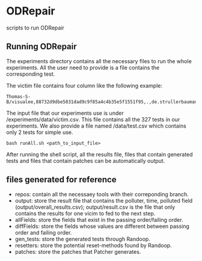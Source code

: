 # ODRepair
scripts to run ODRepair

## Running ODRepair

The experiments directory contains all the necessary files to run the whole experiments. All the user need to provide is a file contains the corresponding test.

The victim file contains four column like the following example:

```
Thomas-S-B/visualee,88732d9dbe5031dad9c9f85a4c4b35e5f1551f95,.,de.strullerbaumann.visualee.dependency.boundary.DependencyContainerTest.testFindAllDependenciesWith
```

The input file that our experiments use is under /experiments/data/victim.csv. This file contains all the 327 tests in our experiments. We also provide a file named /data/test.csv which contains only 2 tests for simple use.

```shell
bash runAll.sh <path_to_input_file>
```

After running the shell script, all the results file, files that contain generated tests and files that contain patches can be automatically output.

## files generated for reference

* repos: contain all the necessaey tools with their correponding branch.
* output: store the result file that contains the polluter, time, polluted field (output/overall_results.csv); output/result.csv is the file that only contains the results for one vicim to fed to the next step.
* allFields: store the fields that exist in the passing order/failing order.
* diffFields: store the fields whose values are different between passing order and failing order.
* gen_tests: store the generated tests through Randoop.
* resetters: store the potential reset-methods found by Randoop.
* patches: store the patches that Patcher generates.
